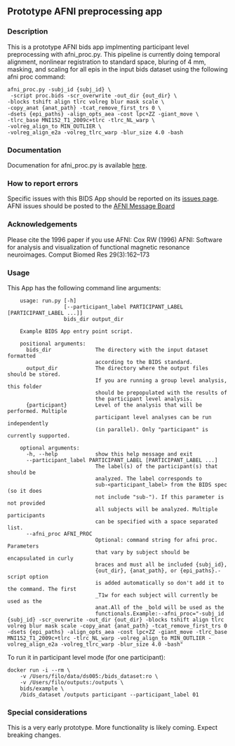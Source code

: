 ## Prototype AFNI preprocessing app

### Description
This is a prototype AFNI bids app implmenting participant level preprocessing with afni_proc.py.
This pipeline is currently doing temporal alignment, nonlinear registration to standard space,
 bluring of 4 mm, masking, and scaling for all epis in the input bids dataset using the following 
 afni proc command:
```
afni_proc.py -subj_id {subj_id} \
 -script proc.bids -scr_overwrite -out_dir {out_dir} \
-blocks tshift align tlrc volreg blur mask scale \
-copy_anat {anat_path} -tcat_remove_first_trs 0 \
-dsets {epi_paths} -align_opts_aea -cost lpc+ZZ -giant_move \
-tlrc_base MNI152_T1_2009c+tlrc -tlrc_NL_warp \
-volreg_align_to MIN_OUTLIER \
-volreg_align_e2a -volreg_tlrc_warp -blur_size 4.0 -bash
```

### Documentation
Documenation for afni_proc.py is available [here](https://afni.nimh.nih.gov/pub/dist/doc/program_help/afni_proc.py.html).

### How to report errors
Specific issues with this BIDS App should be reported on its [issues page](https://github.com/nih-fmrif/afni_proc_BIDS_app/issues).
AFNI issues should be posted to the [AFNI Message Board](https://afni.nimh.nih.gov/afni/community/board/list.php?1)

### Acknowledgements
Please cite the 1996 paper if you use AFNI:
 Cox RW (1996) AFNI: Software for analysis and visualization of functional magnetic resonance neuroimages. Comput Biomed Res 29(3):162–173

### Usage
This App has the following command line arguments:

		usage: run.py [-h]
		              [--participant_label PARTICIPANT_LABEL [PARTICIPANT_LABEL ...]]
		              bids_dir output_dir

		Example BIDS App entry point script.

		positional arguments:
		  bids_dir              The directory with the input dataset formatted
		                        according to the BIDS standard.
		  output_dir            The directory where the output files should be stored.
		                        If you are running a group level analysis, this folder
		                        should be prepopulated with the results of
		                        the participant level analysis.
		  {participant}         Level of the analysis that will be performed. Multiple
	                            participant level analyses can be run independently
	                            (in parallel). Only "participant" is currently supported.

		optional arguments:
		  -h, --help            show this help message and exit
		  --participant_label PARTICIPANT_LABEL [PARTICIPANT_LABEL ...]
		                        The label(s) of the participant(s) that should be
		                        analyzed. The label corresponds to
		                        sub-<participant_label> from the BIDS spec (so it does
		                        not include "sub-"). If this parameter is not provided
		                        all subjects will be analyzed. Multiple participants
		                        can be specified with a space separated list.
		  --afni_proc AFNI_PROC
                                Optional: command string for afni proc. Parameters
                                that vary by subject should be encapsulated in curly
                                braces and must all be included {subj_id},
                                {out_dir}, {anat_path}, or {epi_paths}.-script option
                                is added automatically so don't add it to the command. The first
                                _T1w for each subject will currently be used as the
                                anat.All of the _bold will be used as the
                                functionals.Example:--afni_proc="-subj_id {subj_id} -scr_overwrite -out_dir {out_dir} -blocks tshift align tlrc volreg blur mask scale -copy_anat {anat_path} -tcat_remove_first_trs 0 -dsets {epi_paths} -align_opts_aea -cost lpc+ZZ -giant_move -tlrc_base MNI152_T1_2009c+tlrc -tlrc_NL_warp -volreg_align_to MIN_OUTLIER -volreg_align_e2a -volreg_tlrc_warp -blur_size 4.0 -bash"


To run it in participant level mode (for one participant):

    docker run -i --rm \
		-v /Users/filo/data/ds005:/bids_dataset:ro \
		-v /Users/filo/outputs:/outputs \
		bids/example \
		/bids_dataset /outputs participant --participant_label 01

### Special considerations
This is a very early prototype. More functionality is likely coming. Expect breaking changes.
